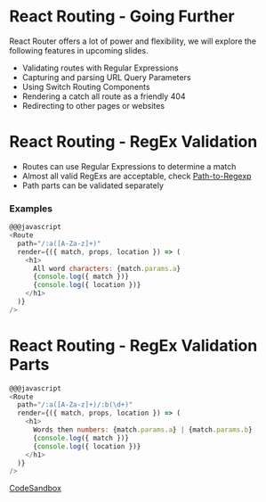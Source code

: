 # React Routing - Going Further

React Router offers a lot of power and flexibility, we will explore the following features in upcoming slides.

* Validating routes with Regular Expressions
* Capturing and parsing URL Query Parameters
* Using Switch Routing Components
* Rendering a catch all route as a friendly 404
* Redirecting to other pages or websites


# React Routing - RegEx Validation

* Routes can use Regular Expressions to determine a match
* Almost all valid RegExs are acceptable, check [Path-to-Regexp](path-to-regexp)
* Path parts can be validated separately

### Examples

```javascript
@@@javascript
<Route
  path="/:a([A-Za-z]+)"
  render={({ match, props, location }) => (
    <h1>
      All word characters: {match.params.a}
      {console.log({ match })}
      {console.log({ location })}
    </h1>
  )}
/>
```

# React Routing - RegEx Validation Parts

```javascript
@@@javascript
<Route
  path="/:a([A-Za-z]+)/:b(\d+)"
  render={({ match, props, location }) => (
    <h1>
      Words then numbers: {match.params.a} | {match.params.b}
      {console.log({ match })}
      {console.log({ location })}
    </h1>
  )}
/>
```

[CodeSandbox](https://codesandbox.io/s/vy83l33w15)
